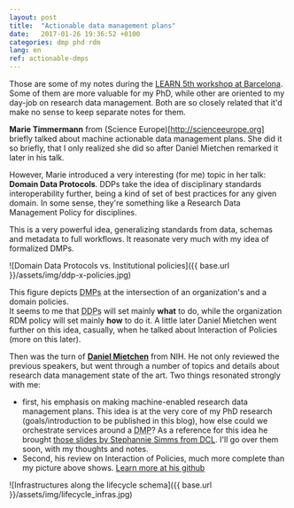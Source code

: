 ```yaml
---
layout: post
title:  "Actionable data management plans"
date:   2017-01-26 19:36:52 +0100
categories: dmp phd rdm
lang: en
ref: actionable-dmps
---
```


Those are some of my notes during the [LEARN 5th workshop at Barcelona](http://learn-rdm.eu/en/workshops/5th-learn-workshop/). Some of them are
 more valuable for my PhD, while other are oriented to my day-job on research
 data management. Both are so closely related that it'd make no sense to keep
 separate notes for them.

**Marie Timmermann** from (Science Europe)[http://scienceeurope.org] briefly talked about
machine actionable data management plans. She did it so briefly, that I only realized
she did so after Daniel Mietchen remarked it later in his talk.

However, Marie introduced a very interesting (for me) topic in her talk: **Domain Data
Protocols**. DDPs take the idea of disciplinary standards interoperability further,
being a kind of set of best practices for any given domain. In some sense, they're
something like a Research Data Management Policy for disciplines.

This is a very powerful idea, generalizing standards from data, schemas and metadata to full
workflows. It reasonate very much with my idea of formalized DMPs.

![Domain Data Protocols vs. Institutional policies]({{ base.url }}/assets/img/ddp-x-policies.jpg)

This figure depicts <abbr title="Data Management Plans">DMPs</abbr> at the intersection of an organization's and a domain policies.  
It seems to me that <abbr title="Domain Data Policies">DDPs</abbr> will set mainly **what** to do, while the organization RDM policy will
set mainly **how** to do it. A little later Daniel Mietchen went further on this idea, casually, when
he talked about Interaction of Policies (more on this later).

Then was the turn of [**Daniel Mietchen**](http://twitter.com/EvoMRI) from NIH. He not only reviewed the previous speakers,
but went through a number of topics and details about research data management state of the art. Two things resonated strongly
with me:
* first, his emphasis on making machine-enabled research data management plans. This idea is at the very core of my PhD research (goals/introduction to be published in this blog), how else could we
orchestrate services around a <abbr title="Data Management Plan">DMP</abbr>? As a reference for this idea he brought [those slides by Stephannie Simms from DCL](http://www.slideshare.net/StephanieSimms/making-dmps-actionable-and-public). I'll go over them soon, with my thoughts and notes.
* Second, his review on Interaction of Policies, much more complete
than my picture above shows. [Learn more at his github](https://github.com/Daniel-Mietchen/talks/blob/master/5th-LEARN-workshop-2017.md#interactions-of-policies)

![Infrastructures along the lifecycle schema]({{ base.url }}/assets/img/lifecycle_infras.jpg)
